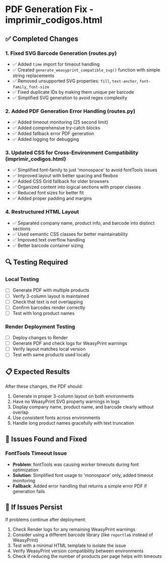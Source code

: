 # PDF Generation Fix - imprimir_codigos.html

## ✅ Completed Changes

### 1. Fixed SVG Barcode Generation (routes.py)
- ✅ Added `time` import for timeout handling
- ✅ Created `generate_weasyprint_compatible_svg()` function with simple string replacements
- ✅ Removed unsupported SVG properties: `fill`, `text-anchor`, `font-family`, `font-size`
- ✅ Fixed duplicate IDs by making them unique per barcode
- ✅ Simplified SVG generation to avoid regex complexity

### 2. Added PDF Generation Error Handling (routes.py)
- ✅ Added timeout monitoring (25 second limit)
- ✅ Added comprehensive try-catch blocks
- ✅ Added fallback error PDF generation
- ✅ Added logging for debugging

### 3. Updated CSS for Cross-Environment Compatibility (imprimir_codigos.html)
- ✅ Simplified font-family to just 'monospace' to avoid fontTools issues
- ✅ Improved layout with better spacing and flexbox
- ✅ Added CSS Grid fallback for older browsers
- ✅ Organized content into logical sections with proper classes
- ✅ Reduced font sizes for better fit
- ✅ Added proper padding and margins

### 4. Restructured HTML Layout
- ✅ Separated company name, product info, and barcode into distinct sections
- ✅ Used semantic CSS classes for better maintainability
- ✅ Improved text overflow handling
- ✅ Better barcode container sizing

## 🔍 Testing Required

### Local Testing
- [ ] Generate PDF with multiple products
- [ ] Verify 3-column layout is maintained
- [ ] Check that text is not overlapping
- [ ] Confirm barcodes render correctly
- [ ] Test with long product names

### Render Deployment Testing
- [ ] Deploy changes to Render
- [ ] Generate PDF and check logs for WeasyPrint warnings
- [ ] Verify layout matches local version
- [ ] Test with same products used locally

## 📋 Expected Results

After these changes, the PDF should:
1. Generate in proper 3-column layout on both environments
2. Have no WeasyPrint SVG property warnings in logs
3. Display company name, product name, and barcode clearly without overlap
4. Use consistent fonts across environments
5. Handle long product names gracefully with text truncation

## 🚨 Issues Found and Fixed

### FontTools Timeout Issue
- **Problem**: fontTools was causing worker timeouts during font optimization
- **Solution**: Simplified font usage to 'monospace' only, added timeout monitoring
- **Fallback**: Added error handling that returns a simple error PDF if generation fails

## 🚨 If Issues Persist

If problems continue after deployment:
1. Check Render logs for any remaining WeasyPrint warnings
2. Consider using a different barcode library (like `reportlab` instead of WeasyPrint)
3. Test with a minimal HTML template to isolate the issue
4. Verify WeasyPrint version compatibility between environments
5. Check if reducing the number of products per page helps with timeouts

